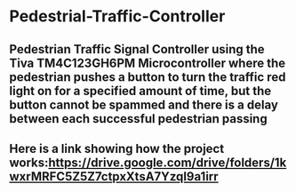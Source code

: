 # Pedestrial-Traffic-Controller

## Pedestrian Traffic Signal Controller using the Tiva TM4C123GH6PM Microcontroller where the pedestrian pushes a button to turn the traffic red light on for a specified amount of time, but the button cannot be spammed and there is a delay between each successful pedestrian passing

## Here is a link showing how the project works:https://drive.google.com/drive/folders/1kwxrMRFC5Z5Z7ctpxXtsA7YzqI9a1irr

